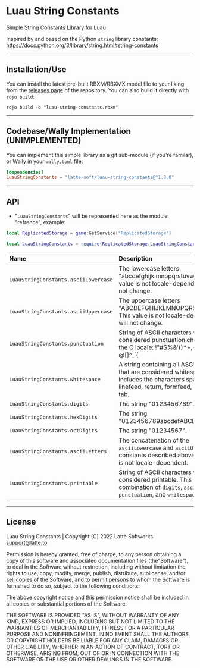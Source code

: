 # Luau String Constants
Simple String Constants Library for Luau

Inspired by and based on the Python `string` library constants: <https://docs.python.org/3/library/string.html#string-constants>

<hr>

## Installation/Use
You can install the latest pre-built RBXM/RBXMX model file to your liking from the [releases page](https://github.com/latte-soft/luau-string-constants/releases) of the repository. You can also build it directly with `rojo build`:
```
rojo build -o "luau-string-constants.rbxm"
```

<hr>

## Codebase/Wally Implementation (UNIMPLEMENTED)
You can implement this simple library as a git sub-module (if you're familar), or Wally in your `wally.toml` file:
```toml
[dependencies]
LuauStringConstants = "latte-soft/luau-string-constants@^1.0.0"
```

<hr>

## API
- "`LuauStringConstants`" will be represented here as the module "refrence", example:
```lua
local ReplicatedStorage = game:GetService("ReplicatedStorage")

local LuauStringConstants = require(ReplicatedStorage.LuauStringConstants)
```

| Name | Description |
| :--- | :---- |
| `LuauStringConstants.asciiLowercase` | The lowercase letters "abcdefghijklmnopqrstuvwxyz". This value is not locale-dependent and will not change. |
| `LuauStringConstants.asciiUppercase` | The uppercase letters "ABCDEFGHIJKLMNOPQRSTUVWXYZ". This value is not locale-dependent and will not change. |
| `LuauStringConstants.punctuation` | String of ASCII characters which are considered punctuation characters in the C locale: !"#$%&'()*+,-./:;<=>?@[\]^_`{|}~. |
| `LuauStringConstants.whitespace` | A string containing all ASCII characters that are considered whitespace. This includes the characters space, tab, linefeed, return, formfeed, and vertical tab. |
| `LuauStringConstants.digits` | The string "0123456789". |
| `LuauStringConstants.hexDigits` | The string "0123456789abcdefABCDEF". |
| `LuauStringConstants.octDigits` | The string "01234567". |
| `LuauStringConstants.asciiLetters` | The concatenation of the `asciiLowercase` and `asciiUppercase` constants described above. This value is not locale-dependent. |
| `LuauStringConstants.printable` | String of ASCII characters which are considered printable. This is a combination of `digits`, `asciiLetters`, `punctuation`, and `whitespace`. |

<hr>

## License
Luau String Constants | Copyright (C) 2022 Latte Softworks <support@latte.to>

Permission is hereby granted, free of charge, to any person obtaining a copy of this software and associated documentation files (the"Software"), to deal in the Software without restriction, including without limitation the rights to use, copy, modify, merge, publish, distribute, sublicense, and/or sell copies of the Software, and to permit persons to whom the Software is furnished to do so, subject to the following conditions:

The above copyright notice and this permission notice shall be included in all copies or substantial portions of the Software.

THE SOFTWARE IS PROVIDED "AS IS", WITHOUT WARRANTY OF ANY KIND, EXPRESS OR IMPLIED, INCLUDING BUT NOT LIMITED TO THE WARRANTIES OF MERCHANTABILITY, FITNESS FOR A PARTICULAR PURPOSE AND NONINFRINGEMENT. IN NO EVENT SHALL THE AUTHORS OR COPYRIGHT HOLDERS BE LIABLE FOR ANY CLAIM, DAMAGES OR OTHER LIABILITY, WHETHER IN AN ACTION OF CONTRACT, TORT OR OTHERWISE, ARISING FROM, OUT OF OR IN CONNECTION WITH THE SOFTWARE OR THE USE OR OTHER DEALINGS IN THE SOFTWARE.
